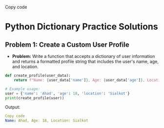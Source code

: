 

Copy code
# Python Dictionary Practice Solutions

## Problem 1: Create a Custom User Profile
- **Problem:** Write a function that accepts a dictionary of user information and returns a formatted profile string that includes the user's name, age, and location.

```python
def create_profile(user_data):
    return f"Name: {user_data['name']}, Age: {user_data['age']}, Location: {user_data['location']}"

# Example usage:
user = {'name': 'Ahad', 'age': 18, 'location': 'Sialkot'}
print(create_profile(user))
```
Output:

```yaml
Copy code
Name: Ahad, Age: 18, Location: Sialkot
```
